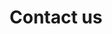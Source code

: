 ---
menu: "contact us"
title: "Contact us"
subtitle: ""
categorie : "contact"
message: "little message to explain what you want"
misc_a: ""
lang: "en"
send: "send"
firstname: "first name"
lastname: "family name"
mail: "email"
---